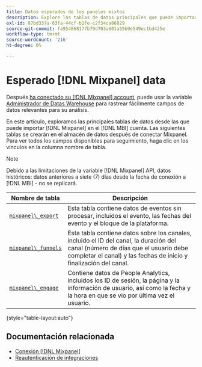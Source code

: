 ```yaml
---
title: Datos esperados de los paneles mixtos
description: Explore las tablas de datos principales que puede importar desde Mixpanel a su [!DNL MBI] cuenta.
exl-id: 87bd337a-63fa-44cf-b1fe-c2f34ca86029
source-git-commit: fa954868177b79d703a601a55b9e549ec1bd425e
workflow-type: tm+mt
source-wordcount: '216'
ht-degree: 0%

---
```


# Esperado [!DNL Mixpanel] data

Después [ha conectado su [!DNL Mixpanel] account](../integrations/mixpanel.md), puede usar la variable [Administrador de Datas Warehouse](../../../data-analyst/data-warehouse-mgr/tour-dwm.md) para rastrear fácilmente campos de datos relevantes para su análisis.

En este artículo, exploramos las principales tablas de datos desde las que puede importar [!DNL Mixpanel] en el [!DNL MBI] cuenta. Las siguientes tablas se crearán en el almacén de datos después de conectar Mixpanel. Para ver todos los campos disponibles para seguimiento, haga clic en los vínculos en la columna nombre de tabla.

>[!NOTE]
>
>Debido a las limitaciones de la variable [!DNL Mixpanel] API, datos históricos: datos anteriores a siete (7) días desde la fecha de conexión a [!DNL MBI] - no se replicará.

| **Nombre de tabla** | **Descripción** |
|-----|-----|
| [`mixpanel\_export`](https://mixpanel.com/docs/api-documentation/exporting-raw-data-you-inserted-into-mixpanel#datafeed) | Esta tabla contiene datos de eventos sin procesar, incluidos el evento, las fechas del evento y el bloque de la plataforma. |
| [`mixpanel\_funnels`](https://mixpanel.com/docs/api-documentation/data-export-api#funnels-default) | Esta tabla contiene datos sobre los canales, incluido el ID del canal, la duración del canal (número de días que el usuario debe completar el canal) y las fechas de inicio y finalización del canal. |
| [`mixpanel\_engage`](https://mixpanel.com/docs/api-documentation/data-export-api#engage-default) | Contiene datos de People Analytics, incluidos los ID de sesión, la página y la información de usuario, así como la fecha y la hora en que se vio por última vez el usuario. |

{style=&quot;table-layout:auto&quot;}

## Documentación relacionada

* [Conexión [!DNL Mixpanel]](../integrations/mixpanel.md)
* [Reautenticación de integraciones](https://experienceleague.adobe.com/docs/commerce-knowledge-base/kb/how-to/mbi-reauthenticating-integrations.html?lang=en)

